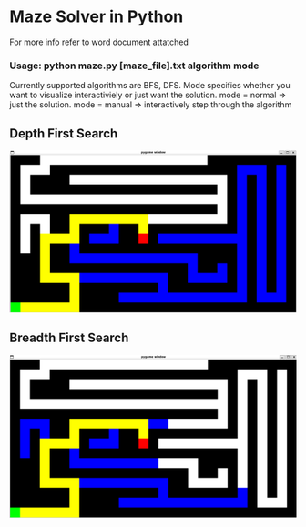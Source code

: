 # Maze Solver in Python

For more info refer to word document attatched

### Usage: python maze.py [maze_file].txt algorithm mode

Currently supported algorithms are BFS, DFS.
Mode specifies whether you want to visualize interactiviely or just want the solution.
mode = normal => just the solution.
mode = manual => interactively step through the algorithm

## Depth First Search

![DFS](./imgs/DFS.png)

## Breadth First Search

![BFS](./imgs/BFS.png)
